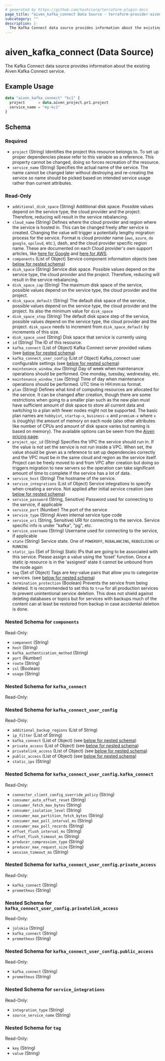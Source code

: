 ```yaml
---
# generated by https://github.com/hashicorp/terraform-plugin-docs
page_title: "aiven_kafka_connect Data Source - terraform-provider-aiven"
subcategory: ""
description: |-
  The Kafka Connect data source provides information about the existing Aiven Kafka Connect service.
---
```


# aiven_kafka_connect (Data Source)

The Kafka Connect data source provides information about the existing Aiven Kafka Connect service.

## Example Usage

```terraform
data "aiven_kafka_connect" "kc1" {
  project      = data.aiven_project.pr1.project
  service_name = "my-kc1"
}
```

<!-- schema generated by tfplugindocs -->
## Schema

### Required

- `project` (String) Identifies the project this resource belongs to. To set up proper dependencies please refer to this variable as a reference. This property cannot be changed, doing so forces recreation of the resource.
- `service_name` (String) Specifies the actual name of the service. The name cannot be changed later without destroying and re-creating the service so name should be picked based on intended service usage rather than current attributes.

### Read-Only

- `additional_disk_space` (String) Additional disk space. Possible values depend on the service type, the cloud provider and the project. Therefore, reducing will result in the service rebalancing.
- `cloud_name` (String) Defines where the cloud provider and region where the service is hosted in. This can be changed freely after service is created. Changing the value will trigger a potentially lengthy migration process for the service. Format is cloud provider name (`aws`, `azure`, `do` `google`, `upcloud`, etc.), dash, and the cloud provider specific region name. These are documented on each Cloud provider's own support articles, like [here for Google](https://cloud.google.com/compute/docs/regions-zones/) and [here for AWS](https://docs.aws.amazon.com/AmazonRDS/latest/UserGuide/Concepts.RegionsAndAvailabilityZones.html).
- `components` (List of Object) Service component information objects (see [below for nested schema](#nestedatt--components))
- `disk_space` (String) Service disk space. Possible values depend on the service type, the cloud provider and the project. Therefore, reducing will result in the service rebalancing.
- `disk_space_cap` (String) The maximum disk space of the service, possible values depend on the service type, the cloud provider and the project.
- `disk_space_default` (String) The default disk space of the service, possible values depend on the service type, the cloud provider and the project. Its also the minimum value for `disk_space`
- `disk_space_step` (String) The default disk space step of the service, possible values depend on the service type, the cloud provider and the project. `disk_space` needs to increment from `disk_space_default` by increments of this size.
- `disk_space_used` (String) Disk space that service is currently using
- `id` (String) The ID of this resource.
- `kafka_connect` (List of Object) Kafka Connect server provided values (see [below for nested schema](#nestedatt--kafka_connect))
- `kafka_connect_user_config` (List of Object) Kafka_connect user configurable settings (see [below for nested schema](#nestedatt--kafka_connect_user_config))
- `maintenance_window_dow` (String) Day of week when maintenance operations should be performed. One monday, tuesday, wednesday, etc.
- `maintenance_window_time` (String) Time of day when maintenance operations should be performed. UTC time in HH:mm:ss format.
- `plan` (String) Defines what kind of computing resources are allocated for the service. It can be changed after creation, though there are some restrictions when going to a smaller plan such as the new plan must have sufficient amount of disk space to store all current data and switching to a plan with fewer nodes might not be supported. The basic plan names are `hobbyist`, `startup-x`, `business-x` and `premium-x` where `x` is (roughly) the amount of memory on each node (also other attributes like number of CPUs and amount of disk space varies but naming is based on memory). The available options can be seem from the [Aiven pricing page](https://aiven.io/pricing).
- `project_vpc_id` (String) Specifies the VPC the service should run in. If the value is not set the service is not run inside a VPC. When set, the value should be given as a reference to set up dependencies correctly and the VPC must be in the same cloud and region as the service itself. Project can be freely moved to and from VPC after creation but doing so triggers migration to new servers so the operation can take significant amount of time to complete if the service has a lot of data.
- `service_host` (String) The hostname of the service.
- `service_integrations` (List of Object) Service integrations to specify when creating a service. Not applied after initial service creation (see [below for nested schema](#nestedatt--service_integrations))
- `service_password` (String, Sensitive) Password used for connecting to the service, if applicable
- `service_port` (Number) The port of the service
- `service_type` (String) Aiven internal service type code
- `service_uri` (String, Sensitive) URI for connecting to the service. Service specific info is under "kafka", "pg", etc.
- `service_username` (String) Username used for connecting to the service, if applicable
- `state` (String) Service state. One of `POWEROFF`, `REBALANCING`, `REBUILDING` or `RUNNING`
- `static_ips` (Set of String) Static IPs that are going to be associated with this service. Please assign a value using the 'toset' function. Once a static ip resource is in the 'assigned' state it cannot be unbound from the node again
- `tag` (Set of Object) Tags are key-value pairs that allow you to categorize services. (see [below for nested schema](#nestedatt--tag))
- `termination_protection` (Boolean) Prevents the service from being deleted. It is recommended to set this to `true` for all production services to prevent unintentional service deletion. This does not shield against deleting databases or topics but for services with backups much of the content can at least be restored from backup in case accidental deletion is done.

<a id="nestedatt--components"></a>
### Nested Schema for `components`

Read-Only:

- `component` (String)
- `host` (String)
- `kafka_authentication_method` (String)
- `port` (Number)
- `route` (String)
- `ssl` (Boolean)
- `usage` (String)


<a id="nestedatt--kafka_connect"></a>
### Nested Schema for `kafka_connect`

Read-Only:



<a id="nestedatt--kafka_connect_user_config"></a>
### Nested Schema for `kafka_connect_user_config`

Read-Only:

- `additional_backup_regions` (List of String)
- `ip_filter` (List of String)
- `kafka_connect` (List of Object) (see [below for nested schema](#nestedobjatt--kafka_connect_user_config--kafka_connect))
- `private_access` (List of Object) (see [below for nested schema](#nestedobjatt--kafka_connect_user_config--private_access))
- `privatelink_access` (List of Object) (see [below for nested schema](#nestedobjatt--kafka_connect_user_config--privatelink_access))
- `public_access` (List of Object) (see [below for nested schema](#nestedobjatt--kafka_connect_user_config--public_access))
- `static_ips` (String)

<a id="nestedobjatt--kafka_connect_user_config--kafka_connect"></a>
### Nested Schema for `kafka_connect_user_config.kafka_connect`

Read-Only:

- `connector_client_config_override_policy` (String)
- `consumer_auto_offset_reset` (String)
- `consumer_fetch_max_bytes` (String)
- `consumer_isolation_level` (String)
- `consumer_max_partition_fetch_bytes` (String)
- `consumer_max_poll_interval_ms` (String)
- `consumer_max_poll_records` (String)
- `offset_flush_interval_ms` (String)
- `offset_flush_timeout_ms` (String)
- `producer_compression_type` (String)
- `producer_max_request_size` (String)
- `session_timeout_ms` (String)


<a id="nestedobjatt--kafka_connect_user_config--private_access"></a>
### Nested Schema for `kafka_connect_user_config.private_access`

Read-Only:

- `kafka_connect` (String)
- `prometheus` (String)


<a id="nestedobjatt--kafka_connect_user_config--privatelink_access"></a>
### Nested Schema for `kafka_connect_user_config.privatelink_access`

Read-Only:

- `jolokia` (String)
- `kafka_connect` (String)
- `prometheus` (String)


<a id="nestedobjatt--kafka_connect_user_config--public_access"></a>
### Nested Schema for `kafka_connect_user_config.public_access`

Read-Only:

- `kafka_connect` (String)
- `prometheus` (String)



<a id="nestedatt--service_integrations"></a>
### Nested Schema for `service_integrations`

Read-Only:

- `integration_type` (String)
- `source_service_name` (String)


<a id="nestedatt--tag"></a>
### Nested Schema for `tag`

Read-Only:

- `key` (String)
- `value` (String)


